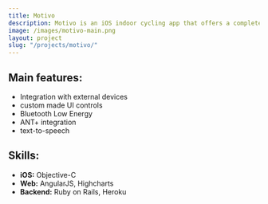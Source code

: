```yaml
---
title: Motivo
description: Motivo is an iOS indoor cycling app that offers a complete personal training system, for brilliant results. It connects to your ANT+ or Bluetooth Smart sensors and displays live data on-screen, whilst you train. The app comes with a bespoke user interface, a one that is easy to use and gets out of the way when you train. on-screen, whilst you train. The app comes with a bespoke user interface, a one that is easy to use and gets out of the way when you train. We’ve also built My Motivo Web - a web client for Motivo system. It's a tool via which users can build their workouts, schedule their whole training plans and even share them with their friends. Users can also analyse completed workout results and see their statistics.Bright Inventions provided the full stack development from the grounds - starting from Ruby-on-Rails backend up to the iPhone app.
image: /images/motivo-main.png
layout: project
slug: "/projects/motivo/"
---
```


## Main features:

- Integration with external devices
- custom made UI controls
- Bluetooth Low Energy
- ANT+ integration
- text-to-speech

## Skills:

- **iOS:** Objective-C
- **Web:** AngularJS, Highcharts
- **Backend:** Ruby on Rails, Heroku
